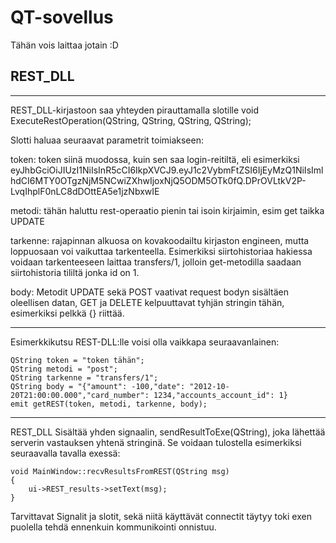 
# QT-sovellus
Tähän vois laittaa jotain :D

## REST_DLL
***
REST_DLL-kirjastoon saa yhteyden pirauttamalla slotille void ExecuteRestOperation(QString, QString, QString, QString);

Slotti haluaa seuraavat parametrit toimiakseen:

token: token siinä muodossa, kuin sen saa login-reitiltä, eli esimerkiksi eyJhbGciOiJIUzI1NiIsInR5cCI6IkpXVCJ9.eyJ1c2VybmFtZSI6IjEyMzQ1NiIsImlhdCI6MTY0OTgzNjM5NCwiZXhwIjoxNjQ5ODM5OTk0fQ.DPrOVLtkV2P-LvqIhplF0nLC8dDOttEA5e1jzNbxwIE

metodi: tähän haluttu rest-operaatio pienin tai isoin kirjaimin, esim get taikka UPDATE

tarkenne: rajapinnan alkuosa on kovakoodailtu kirjaston engineen, mutta loppuosaan voi vaikuttaa tarkenteella. Esimerkiksi siirtohistoriaa hakiessa voidaan tarkenteeseen laittaa transfers/1, jolloin get-metodilla saadaan siirtohistoria tililtä jonka id on 1.

body: Metodit UPDATE sekä POST vaativat request bodyn sisältäen oleellisen datan, GET ja DELETE kelpuuttavat tyhjän stringin tähän, esimerkiksi pelkkä {} riittää.
***

Esimerkkikutsu REST-DLL:lle voisi olla vaikkapa seuraavanlainen:

    QString token = "token tähän";
    QString metodi = "post";
    QString tarkenne = "transfers/1";
    QString body = "{"amount": -100,"date": "2012-10-20T21:00:00.000","card_number": 1234,"accounts_account_id": 1}
    emit getREST(token, metodi, tarkenne, body);

***

REST_DLL Sisältää yhden signaalin, sendResultToExe(QString), joka lähettää serverin vastauksen yhtenä stringinä. Se voidaan tulostella esimerkiksi seuraavalla tavalla exessä:

    void MainWindow::recvResultsFromREST(QString msg)
    {
        ui->REST_results->setText(msg);
    }

Tarvittavat Signalit ja slotit, sekä niitä käyttävät connectit täytyy toki exen puolella tehdä ennenkuin kommunikointi onnistuu.
